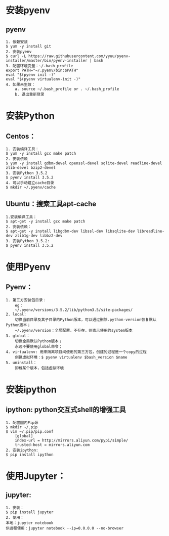 # 安装pyenv
## pyenv
    1. 依赖安装
    $ yum -y install git
    2. 安装pyenv
    $ curl -L https://raw.githubusercontent.com/yyuu/pyenv-installer/master/bin/pyenv-installer | bash
    3. 配置环境变量：~/.bash_profile
    export PATH="~/.pyenv/bin:$PATH"
    eval "$(pyenv init -)"
    eval "$(pyenv virtualenv-init -)"
    4. 如果未生效：
        a. source ~/.bash_profile or . ~/.bash_profile
        b. 退出重新登录

# 安装Python
## Centos：
    1. 安装编译工具：
    $ yum -y install gcc make patch
    2. 安装依赖
    $ yum -y install gdbm-devel openssl-devel sqlite-devel readline-devel zlib-devel bzip2-devel
    3. 安装Python 3.5.2
    $ pyenv install 3.5.2
    4. 可以手动建立cache目录
    $ mkdir ~/.pyenv/cache
## Ubuntu：搜索工具apt-cache 
    1.安装编译工具：
    $ apt-get -y install gcc make patch
    2. 安装依赖：
    $ apt-get -y install libgdbm-dev libssl-dev libsqlite-dev libreadline-dev zlib1g-dev libbz2-dev
    3. 安装Python 3.5.2:
    $ pyenv install 3.5.2

# 使用Pyenv
## Pyenv：
    1. 第三方安装包目录：
        eg：
        ~/.pyenv/versions/3.5.2/lib/python3.5/site-packages/
    2. local:
        切换当前目录及其子目录的Python版本，可以通过删除.python-version恢复默认Python版本；
        ~/.pyenv/version：全局配置，不存在，则表示使用的system版本
    3. global：
        切换全局默认Python版本；
        永远不要使用global命令；
    4. virtualenv: 用来隔离项目间使用的第三方包，创建的过程是一个copy的过程 
        创建虚拟环境：$ pyenv virtualenv $bash_version $name
    5. uninstall：
        卸载某个版本，包括虚拟环境

# 安装ipython
## ipython: python交互式shell的增强工具
    1. 配置国内Pip源
    $ mkdir ~/.pip
    $ vim ~/.pip/pip.conf
        [global]
        index-url = http://mirrors.aliyun.com/pypi/simple/
        trusted-host = mirrors.aliyun.com
    2. 安装ipython:
    $ pip install ipython

# 使用Jupyter：
## jupyter:
    1. 安装：
    $ pip install jupyter
    2. 使用：
    本地：jupyter notebook
    供远程使用：jupyter notebook --ip=0.0.0.0 --no-browser
    
    
